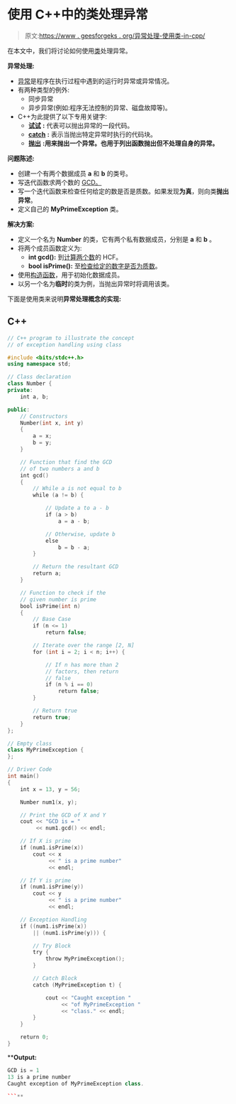 # 使用 C++中的类处理异常

> 原文:[https://www . geesforgeks . org/异常处理-使用类-in-cpp/](https://www.geeksforgeeks.org/exception-handling-using-classes-in-cpp/)

在本文中，我们将讨论如何使用[类](https://www.geeksforgeeks.org/c-classes-and-objects/)处理异常。

**异常处理:**

*   [异常](https://www.geeksforgeeks.org/exception-handling-c/)是程序在执行过程中遇到的运行时异常或异常情况。
*   有两种类型的例外:
    *   同步异常
    *   异步异常(例如:程序无法控制的异常、磁盘故障等)。
*   C++为此提供了以下专用关键字:
    *   [**试试**](https://www.geeksforgeeks.org/try-catch-throw-and-throws-in-java/) **:** 代表可以抛出异常的一段代码。
    *   [**catch**](https://www.geeksforgeeks.org/try-catch-throw-and-throws-in-java/) **:** 表示当抛出特定异常时执行的代码块。
    *   [**抛出**](https://www.geeksforgeeks.org/try-catch-throw-and-throws-in-java/) **:用来抛出一个异常。也用于列出函数抛出但不处理自身的异常。**

**问题陈述:**

*   创建一个有两个数据成员 **a** 和 **b** 的类号。
*   写迭代函数求两个数的 [GCD。](https://www.geeksforgeeks.org/c-program-find-gcd-hcf-two-numbers/)
*   写一个迭代函数来检查任何给定的数是否是质数。如果发现**为真**，则向类**抛出异常**。
*   定义自己的 **MyPrimeException** 类。

**解决方案:**

*   定义一个名为 **Number** 的类，它有两个私有数据成员，分别是 **a** 和 **b** 。
*   将两个成员函数定义为:
    *   **int gcd():** 到[计算两个数](https://www.geeksforgeeks.org/c-program-find-gcd-hcf-two-numbers/)的 HCF。
    *   **bool isPrime():** 至[检查给定的数字是否为质数](https://www.geeksforgeeks.org/prime-numbers/)。
*   使用[构造函数](https://www.geeksforgeeks.org/constructors-c/)，用于初始化数据成员。
*   以另一个名为**临时**的类为例，当抛出异常时将调用该类。

下面是使用类来说明[](https://www.geeksforgeeks.org/comparison-of-exception-handling-in-c-and-java/)**异常处理概念的实现:**

## **C++**

```cpp
// C++ program to illustrate the concept
// of exception handling using class

#include <bits/stdc++.h>
using namespace std;

// Class declaration
class Number {
private:
    int a, b;

public:
    // Constructors
    Number(int x, int y)
    {
        a = x;
        b = y;
    }

    // Function that find the GCD
    // of two numbers a and b
    int gcd()
    {
        // While a is not equal to b
        while (a != b) {

            // Update a to a - b
            if (a > b)
                a = a - b;

            // Otherwise, update b
            else
                b = b - a;
        }

        // Return the resultant GCD
        return a;
    }

    // Function to check if the
    // given number is prime
    bool isPrime(int n)
    {
        // Base Case
        if (n <= 1)
            return false;

        // Iterate over the range [2, N]
        for (int i = 2; i < n; i++) {

            // If n has more than 2
            // factors, then return
            // false
            if (n % i == 0)
                return false;
        }

        // Return true
        return true;
    }
};

// Empty class
class MyPrimeException {
};

// Driver Code
int main()
{
    int x = 13, y = 56;

    Number num1(x, y);

    // Print the GCD of X and Y
    cout << "GCD is = "
         << num1.gcd() << endl;

    // If X is prime
    if (num1.isPrime(x))
        cout << x
             << " is a prime number"
             << endl;

    // If Y is prime
    if (num1.isPrime(y))
        cout << y
             << " is a prime number"
             << endl;

    // Exception Handling
    if ((num1.isPrime(x))
        || (num1.isPrime(y))) {

        // Try Block
        try {
            throw MyPrimeException();
        }

        // Catch Block
        catch (MyPrimeException t) {

            cout << "Caught exception "
                 << "of MyPrimeException "
                 << "class." << endl;
        }
    }

    return 0;
}
```

****Output:**

```cpp
GCD is = 1
13 is a prime number
Caught exception of MyPrimeException class.

```**